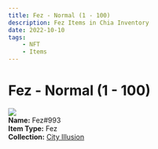 ```yaml
---
title: Fez - Normal (1 - 100)
description: Fez Items in Chia Inventory
date: 2022-10-10
tags:
    - NFT
    - Items
---
```


# Fez - Normal (1 - 100)
<div class="item_thumbnail">
<img loading="lazy" src="https://vzm3hqut5lsp2jcpqzxnpepm4lcxxfzgb43ucfwfqdpkkcxe.arweave.net/rlmzwpPq5P0kT4Zu15Hs4sV7lyYP-N0-EWxYDepQrk0"><br/>
<div><strong>Name:</strong> Fez#993</div>
<div><strong>Item Type:</strong> Fez</div>
<div><strong>Collection:</strong> <a href="https://www.spacescan.io/xch/nft/collection/col1lend2dcn558km4wcwta4xnkfv3xpcmlp9kyt0m909emvfxechlyqdl5ndg">City Illusion</a></div>
</div>

